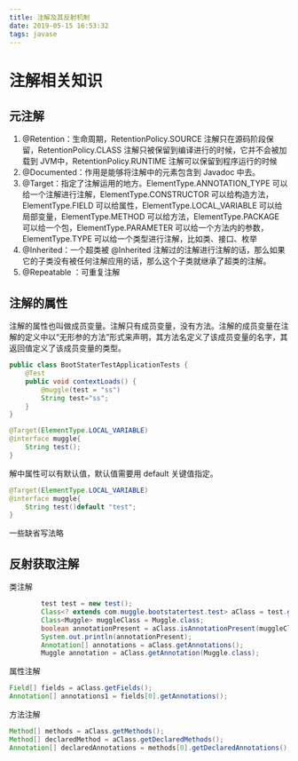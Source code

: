 ```yaml
---
title: 注解及其反射机制
date: 2019-05-15 16:53:32
tags: javase
---
```


# 注解相关知识

## 元注解

1. @Retention：生命周期，RetentionPolicy.SOURCE 注解只在源码阶段保留，RetentionPolicy.CLASS 注解只被保留到编译进行的时候，它并不会被加载到 JVM中，RetentionPolicy.RUNTIME 注解可以保留到程序运行的时候
2. @Documented：作用是能够将注解中的元素包含到 Javadoc 中去。
3. @Target：指定了注解运用的地方。ElementType.ANNOTATION_TYPE 可以给一个注解进行注解，ElementType.CONSTRUCTOR 可以给构造方法，ElementType.FIELD 可以给属性，ElementType.LOCAL_VARIABLE 可以给局部变量，ElementType.METHOD 可以给方法，ElementType.PACKAGE 可以给一个包，ElementType.PARAMETER 可以给一个方法内的参数，ElementType.TYPE 可以给一个类型进行注解，比如类、接口、枚举
4. @Inherited：一个超类被 @Inherited 注解过的注解进行注解的话，那么如果它的子类没有被任何注解应用的话，那么这个子类就继承了超类的注解。
5. @Repeatable ：可重复注解


## 注解的属性

注解的属性也叫做成员变量。注解只有成员变量，没有方法。注解的成员变量在注解的定义中以“无形参的方法”形式来声明，其方法名定义了该成员变量的名字，其返回值定义了该成员变量的类型。

```java
public class BootStaterTestApplicationTests {
    @Test
    public void contextLoads() {
        @muggle(test = "ss")
        String test="ss";
    }
}

@Target(ElementType.LOCAL_VARIABLE)
@interface muggle{
    String test();
}
```

解中属性可以有默认值，默认值需要用 default 关键值指定。

```java
@Target(ElementType.LOCAL_VARIABLE)
@interface muggle{
    String test()default "test";
}
```

一些缺省写法略

## 反射获取注解

类注解

```java
		test test = new test();
        Class<? extends com.muggle.bootstatertest.test> aClass = test.getClass();
        Class<Muggle> muggleClass = Muggle.class;
        boolean annotationPresent = aClass.isAnnotationPresent(muggleClass);
        System.out.println(annotationPresent);
        Annotation[] annotations = aClass.getAnnotations();
        Muggle annotation = aClass.getAnnotation(Muggle.class);
```

属性注解

```java
Field[] fields = aClass.getFields();
Annotation[] annotations1 = fields[0].getAnnotations();
```

方法注解

```java
Method[] methods = aClass.getMethods();
Method[] declaredMethod = aClass.getDeclaredMethods();
Annotation[] declaredAnnotations = methods[0].getDeclaredAnnotations();
```

